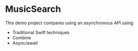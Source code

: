# MusicSearch

This demo project compares using an asynchronous API using
* Traditional Swift techniques
* Combine
* Async/await
